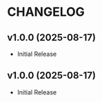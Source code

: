 # CHANGELOG

<!-- version list -->

## v1.0.0 (2025-08-17)

- Initial Release

## v1.0.0 (2025-08-17)

- Initial Release
